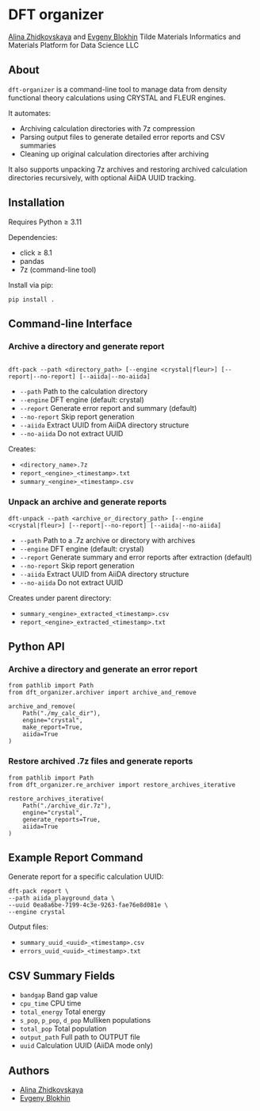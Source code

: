 # DFT organizer

[Alina Zhidkovskaya](https://orcid.org/0009-0003-9305-0030) and [Evgeny Blokhin](https://orcid.org/0000-0002-5333-3947)
Tilde Materials Informatics and Materials Platform for Data Science LLC


## About

`dft-organizer` is a command-line tool to manage data from density functional theory calculations using CRYSTAL and FLEUR engines.

It automates:
- Archiving calculation directories with 7z compression
- Parsing output files to generate detailed error reports and CSV summaries
- Cleaning up original calculation directories after archiving

It also supports unpacking 7z archives and restoring archived calculation directories recursively, with optional AiiDA UUID tracking.


## Installation

Requires Python ≥ 3.11

Dependencies:
- click ≥ 8.1
- pandas
- 7z (command-line tool)

Install via pip:

`pip install .`


## Command-line Interface

### Archive a directory and generate report

```

dft-pack --path <directory_path> [--engine <crystal|fleur>] [--report|--no-report] [--aiida|--no-aiida]

```

- `--path`         Path to the calculation directory
- `--engine`       DFT engine (default: crystal)
- `--report`       Generate error report and summary (default)
- `--no-report`    Skip report generation
- `--aiida`        Extract UUID from AiiDA directory structure
- `--no-aiida`     Do not extract UUID

Creates:

- `<directory_name>.7z`
- `report_<engine>_<timestamp>.txt`
- `summary_<engine>_<timestamp>.csv`

### Unpack an archive and generate reports

```
dft-unpack --path <archive_or_directory_path> [--engine <crystal|fleur>] [--report|--no-report] [--aiida|--no-aiida]
```

- `--path`         Path to a .7z archive or directory with archives
- `--engine`       DFT engine (default: crystal)
- `--report`       Generate summary and error reports after extraction (default)
- `--no-report`    Skip report generation
- `--aiida`        Extract UUID from AiiDA directory structure
- `--no-aiida`     Do not extract UUID

Creates under parent directory:
- `summary_<engine>_extracted_<timestamp>.csv`
- `report_<engine>_extracted_<timestamp>.txt`


## Python API

### Archive a directory and generate an error report

```
from pathlib import Path
from dft_organizer.archiver import archive_and_remove

archive_and_remove(
	Path("./my_calc_dir"),
	engine="crystal",
	make_report=True,
	aiida=True
)
```

### Restore archived .7z files and generate reports

```
from pathlib import Path
from dft_organizer.re_archiver import restore_archives_iterative

restore_archives_iterative(
	Path("./archive_dir.7z"),
	engine="crystal",
	generate_reports=True,
	aiida=True
)
```


## Example Report Command

Generate report for a specific calculation UUID:

```
dft-pack report \
--path aiida_playground_data \
--uuid 0ea8a6be-7199-4c3e-9263-fae76e8d081e \
--engine crystal
```

Output files:
- `summary_uuid_<uuid>_<timestamp>.csv`
- `errors_uuid_<uuid>_<timestamp>.txt`


## CSV Summary Fields

- `bandgap`         Band gap value
- `cpu_time`        CPU time
- `total_energy`    Total energy
- `s_pop`, `p_pop`, `d_pop`  Mulliken populations
- `total_pop`       Total population
- `output_path`     Full path to OUTPUT file
- `uuid`            Calculation UUID (AiiDA mode only)


## Authors

- [Alina Zhidkovskaya](https://orcid.org/0009-0003-9305-0030)
- [Evgeny Blokhin](https://orcid.org/0000-0002-5333-3947)
